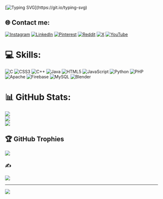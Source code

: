 

[![Typing SVG](https://readme-typing-svg.herokuapp.com?size=30&lines=Touch+some+grass.)](https://git.io/typing-svg)


## 🌐 Contact me:
[![Instagram](https://img.shields.io/badge/Instagram-%23E4405F.svg?logo=Instagram&logoColor=white)](https://instagram.com/kstubhie) [![LinkedIn](https://img.shields.io/badge/LinkedIn-%230077B5.svg?logo=linkedin&logoColor=white)](https://linkedin.com/in/kstubhie) [![Pinterest](https://img.shields.io/badge/Pinterest-%23E60023.svg?logo=Pinterest&logoColor=white)](https://pinterest.com/kstubhie) [![Reddit](https://img.shields.io/badge/Reddit-%23FF4500.svg?logo=Reddit&logoColor=white)](https://reddit.com/user/kstubhie) [![X](https://img.shields.io/badge/X-black.svg?logo=X&logoColor=white)](https://x.com/kstubhiee) [![YouTube](https://img.shields.io/badge/YouTube-%23FF0000.svg?logo=YouTube&logoColor=white)](https://youtube.com/@kstubhie) 

# 💻 Skills:
![C](https://img.shields.io/badge/c-%2300599C.svg?style=for-the-badge&logo=c&logoColor=white) ![CSS3](https://img.shields.io/badge/css3-%231572B6.svg?style=for-the-badge&logo=css3&logoColor=white) ![C++](https://img.shields.io/badge/c++-%2300599C.svg?style=for-the-badge&logo=c%2B%2B&logoColor=white) ![Java](https://img.shields.io/badge/java-%23ED8B00.svg?style=for-the-badge&logo=openjdk&logoColor=white) ![HTML5](https://img.shields.io/badge/html5-%23E34F26.svg?style=for-the-badge&logo=html5&logoColor=white) ![JavaScript](https://img.shields.io/badge/javascript-%23323330.svg?style=for-the-badge&logo=javascript&logoColor=%23F7DF1E) ![Python](https://img.shields.io/badge/python-3670A0?style=for-the-badge&logo=python&logoColor=ffdd54) ![PHP](https://img.shields.io/badge/php-%23777BB4.svg?style=for-the-badge&logo=php&logoColor=white) ![Apache](https://img.shields.io/badge/apache-%23D42029.svg?style=for-the-badge&logo=apache&logoColor=white) ![Firebase](https://img.shields.io/badge/Firebase-039BE5?style=for-the-badge&logo=Firebase&logoColor=white) ![MySQL](https://img.shields.io/badge/mysql-%2300000f.svg?style=for-the-badge&logo=mysql&logoColor=white) ![Blender](https://img.shields.io/badge/blender-%23F5792A.svg?style=for-the-badge&logo=blender&logoColor=white)
# 📊 GitHub Stats:
![](https://github-readme-stats.vercel.app/api?username=kstubhieeee&theme=highcontrast&hide_border=false&include_all_commits=true&count_private=true)<br/>
![](https://github-readme-streak-stats.herokuapp.com/?user=kstubhieeee&theme=highcontrast&hide_border=false)<br/>
![](https://github-readme-stats.vercel.app/api/top-langs/?username=kstubhieeee&theme=highcontrast&hide_border=false&include_all_commits=true&count_private=true&layout=compact)

## 🏆 GitHub Trophies
![](https://github-profile-trophy.vercel.app/?username=kstubhieeee&theme=juicyfresh&no-frame=false&no-bg=false&margin-w=4)

### ✍️ 
![](https://quotes-github-readme.vercel.app/api?type=horizontal&theme=merko)



---
[![](https://visitcount.itsvg.in/api?id=kstubhieeee&icon=9&color=11)](https://visitcount.itsvg.in)


